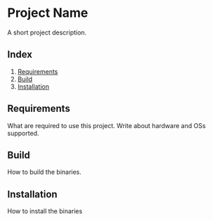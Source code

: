 # Project Name
A short project description.

## Index
1. [Requirements](#requirements)
2. [Build](#build)
3. [Installation](#installation)

## Requirements
What are required to use this project. Write about hardware and OSs supported.

## Build
How to build the binaries.

## Installation
How to install the binaries
